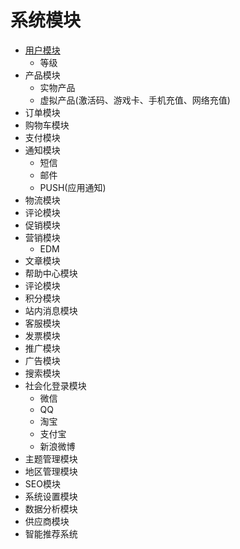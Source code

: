 # 系统模块

* [用户模块](user.md)
  - 等级
* 产品模块
  - 实物产品
  - 虚拟产品(激活码、游戏卡、手机充值、网络充值)
* 订单模块
* 购物车模块
* 支付模块
* 通知模块
  * 短信
  * 邮件
  * PUSH(应用通知)
* 物流模块
* 评论模块
* 促销模块
* 营销模块
  - EDM
* 文章模块
* 帮助中心模块
* 评论模块
* 积分模块
* 站内消息模块
* 客服模块
* 发票模块
* 推广模块
* 广告模块
* 搜索模块
* 社会化登录模块
  - 微信
  - QQ
  - 淘宝
  - 支付宝
  - 新浪微博
* 主题管理模块
* 地区管理模块
* SEO模块
* 系统设置模块
* 数据分析模块
* 供应商模块
* 智能推荐系统
